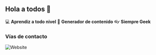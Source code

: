 ## Hola a todos 👋

:computer: **Aprendiz a todo nivel**
:pencil: **Generador de contenido**
:eyeglasses: **Siempre Geek**

### Vías de contacto

![Website](https://www.linkedin.com/in/victor-vergara-35a995bb/recent-activity/all/)
